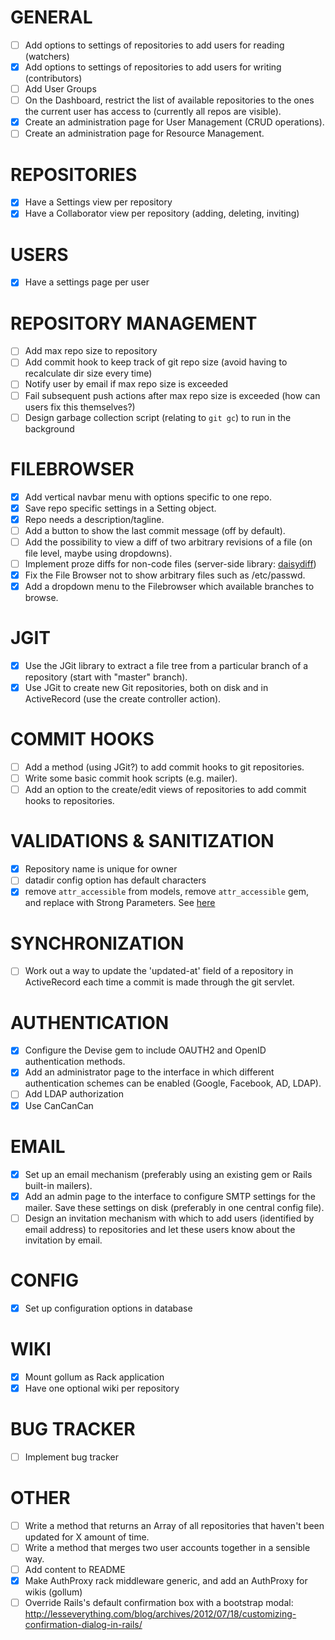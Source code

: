 # GENERAL
- [ ] Add options to settings of repositories to add users for reading (watchers)
- [x] Add options to settings of repositories to add users for writing (contributors)
- [ ] Add User Groups
- [ ] On the Dashboard, restrict the list of available repositories to the ones the current user has access to (currently all repos are visible).
- [x] Create an administration page for User Management (CRUD operations).
- [ ] Create an administration page for Resource Management.

# REPOSITORIES
- [x] Have a Settings view per repository
- [x] Have a Collaborator view per repository (adding, deleting, inviting)

# USERS
- [x] Have a settings page per user

# REPOSITORY MANAGEMENT
- [ ] Add max repo size to repository
- [ ] Add commit hook to keep track of git repo size (avoid having to recalculate dir size every time)
- [ ] Notify user by email if max repo size is exceeded
- [ ] Fail subsequent push actions after max repo size is exceeded (how can users fix this themselves?)
- [ ] Design garbage collection script (relating to `git gc`) to run in the background

# FILEBROWSER
- [x] Add vertical navbar menu with options specific to one repo.
- [x] Save repo specific settings in a Setting object.
- [x] Repo needs a description/tagline.
- [ ] Add a button to show the last commit message (off by default).
- [ ] Add the possibility to view a diff of two arbitrary revisions of a file (on file level, maybe using dropdowns). 
- [ ] Implement proze diffs for non-code files (server-side library: [daisydiff](https://code.google.com/p/daisydiff/))
- [x] Fix the File Browser not to show arbitrary files such as /etc/passwd.
- [x] Add a dropdown menu to the Filebrowser which available branches to browse.

# JGIT
- [x] Use the JGit library to extract a file tree from a particular branch of a repository (start with "master" branch).
- [x] Use JGit to create new Git repositories, both on disk and in ActiveRecord (use the create controller action).

# COMMIT HOOKS
- [ ] Add a method (using JGit?) to add commit hooks to git repositories.
- [ ] Write some basic commit hook scripts (e.g. mailer).
- [ ] Add an option to the create/edit views of repositories to add commit hooks to repositories.

# VALIDATIONS & SANITIZATION
- [x] Repository name is unique for owner
- [ ] datadir config option has default characters
- [x] remove `attr_accessible` from models, remove `attr_accessible` gem, and replace with Strong Parameters. See [here](http://www.sitepoint.com/rails-4-quick-look-strong-parameters/)

# SYNCHRONIZATION
- [ ] Work out a way to update the 'updated-at' field of a repository in ActiveRecord each time a commit is made through the git servlet.

# AUTHENTICATION
- [x] Configure the Devise gem to include OAUTH2 and OpenID authentication methods.
- [x] Add an administrator page to the interface in which different authentication schemes can be enabled (Google, Facebook, AD, LDAP).
- [ ] Add LDAP authorization
- [x] Use CanCanCan

# EMAIL
- [x] Set up an email mechanism (preferably using an existing gem or Rails built-in mailers).
- [x] Add an admin page to the interface to configure SMTP settings for the mailer. Save these settings on disk (preferably in one central config file).
- [ ] Design an invitation mechanism with which to add users (identified by email address) to repositories and let these users know about the invitation by email.

# CONFIG
- [x] Set up configuration options in database

# WIKI
- [x] Mount gollum as Rack application
- [x] Have one optional wiki per repository

# BUG TRACKER
- [ ] Implement bug tracker

# OTHER
- [ ] Write a method that returns an Array of all repositories that haven't been updated for X amount of time.
- [ ] Write a method that merges two user accounts together in a sensible way.
- [ ] Add content to README
- [x] Make AuthProxy rack middleware generic, and add an AuthProxy for wikis (gollum)
- [ ] Override Rails's default confirmation box with a bootstrap modal: http://lesseverything.com/blog/archives/2012/07/18/customizing-confirmation-dialog-in-rails/
